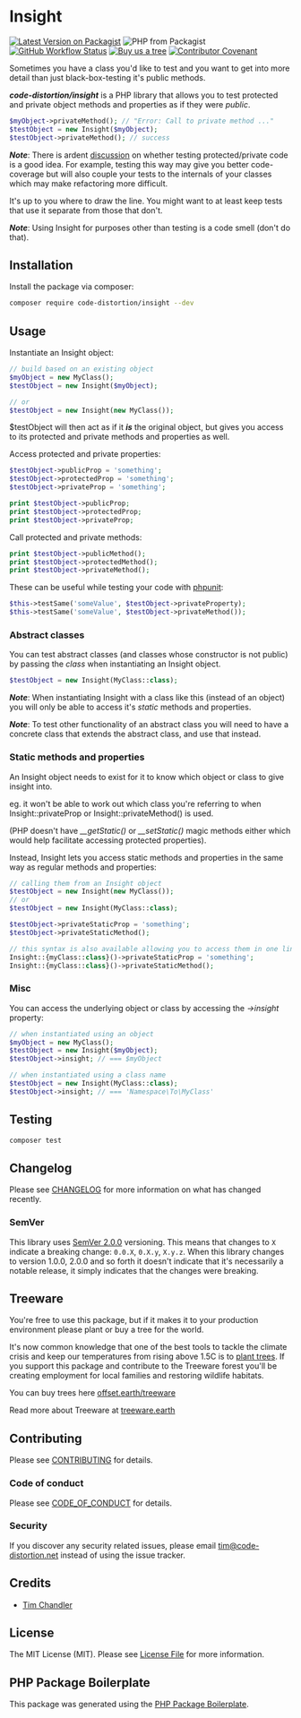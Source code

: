 # Insight

[![Latest Version on Packagist](https://img.shields.io/packagist/v/code-distortion/insight.svg?style=flat-square)](https://packagist.org/packages/code-distortion/insight)
![PHP from Packagist](https://img.shields.io/packagist/php-v/code-distortion/insight?style=flat-square)
[![GitHub Workflow Status](https://img.shields.io/github/workflow/status/code-distortion/insight/run-tests?label=tests&style=flat-square)](https://github.com/code-distortion/insight/actions)
[![Buy us a tree](https://img.shields.io/badge/treeware-%F0%9F%8C%B3-lightgreen?style=flat-square)](https://offset.earth/treeware?gift-trees)
[![Contributor Covenant](https://img.shields.io/badge/contributor%20covenant-v2.0%20adopted-ff69b4.svg?style=flat-square)](code_of_conduct.md)

Sometimes you have a class you'd like to test and you want to get into more detail than just black-box-testing it's public methods.

***code-distortion/insight*** is a PHP library that allows you to test protected and private object methods and properties as if they were *public*.

``` php
$myObject->privateMethod(); // "Error: Call to private method ..."
$testObject = new Insight($myObject);
$testObject->privateMethod(); // success
```

***Note***: There is ardent [discussion](https://stackoverflow.com/questions/105007/should-i-test-private-methods-or-only-public-ones) on whether testing protected/private code is a good idea. For example, testing this way may give you better code-coverage but will also couple your tests to the internals of your classes which may make refactoring more difficult.

It's up to you where to draw the line. You might want to at least keep tests that use it separate from those that don't.

***Note***: Using Insight for purposes other than testing is a code smell (don't do that).

## Installation

Install the package via composer:

``` bash
composer require code-distortion/insight --dev
```

## Usage

Instantiate an Insight object:

``` php
// build based on an existing object
$myObject = new MyClass();
$testObject = new Insight($myObject);

// or
$testObject = new Insight(new MyClass());
```

$testObject will then act as if it ***is*** the original object, but gives you access to its protected and private methods and properties as well.

Access protected and private properties:

``` php
$testObject->publicProp = 'something';
$testObject->protectedProp = 'something';
$testObject->privateProp = 'something';

print $testObject->publicProp;
print $testObject->protectedProp;
print $testObject->privateProp;
```

Call protected and private methods:

``` php
print $testObject->publicMethod();
print $testObject->protectedMethod();
print $testObject->privateMethod();
```

These can be useful while testing your code with [phpunit](https://github.com/sebastianbergmann/phpunit):

``` php
$this->testSame('someValue', $testObject->privateProperty);
$this->testSame('someValue', $testObject->privateMethod());
```

### Abstract classes

You can test abstract classes (and classes whose constructor is not public) by passing the *class* when instantiating an Insight object.

``` php
$testObject = new Insight(MyClass::class);
```

***Note***: When instantiating Insight with a class like this (instead of an object) you will only be able to access it's *static* methods and properties.

***Note***: To test other functionality of an abstract class you will need to have a concrete class that extends the abstract class, and use that instead.

### Static methods and properties

An Insight object needs to exist for it to know which object or class to give insight into.

eg. it won't be able to work out which class you're referring to when Insight::privateProp or Insight::privateMethod() is used.

(PHP doesn't have *__getStatic()* or *__setStatic()* magic methods either which would help facilitate accessing protected properties).

Instead, Insight lets you access static methods and properties in the same way as regular methods and properties:

``` php
// calling them from an Insight object
$testObject = new Insight(new MyClass());
// or
$testObject = new Insight(MyClass::class);

$testObject->privateStaticProp = 'something';
$testObject->privateStaticMethod();

// this syntax is also available allowing you to access them in one line
Insight::{myClass::class}()->privateStaticProp = 'something';
Insight::{myClass::class}()->privateStaticMethod();
```

### Misc

You can access the underlying object or class by accessing the *->insight* property:

``` php
// when instantiated using an object
$myObject = new MyClass();
$testObject = new Insight($myObject);
$testObject->insight; // === $myObject

// when instantiated using a class name
$testObject = new Insight(MyClass::class);
$testObject->insight; // === 'Namespace\To\MyClass'
```

## Testing

``` bash
composer test
```

## Changelog

Please see [CHANGELOG](CHANGELOG.md) for more information on what has changed recently.

### SemVer

This library uses [SemVer 2.0.0](https://semver.org/) versioning. This means that changes to `X` indicate a breaking change: `0.0.X`, `0.X.y`, `X.y.z`. When this library changes to version 1.0.0, 2.0.0 and so forth it doesn't indicate that it's necessarily a notable release, it simply indicates that the changes were breaking.

## Treeware

You're free to use this package, but if it makes it to your production environment please plant or buy a tree for the world.

It's now common knowledge that one of the best tools to tackle the climate crisis and keep our temperatures from rising above 1.5C is to <a href="https://www.bbc.co.uk/news/science-environment-48870920">plant trees</a>. If you support this package and contribute to the Treeware forest you'll be creating employment for local families and restoring wildlife habitats.

You can buy trees here [offset.earth/treeware](https://offset.earth/treeware?gift-trees)

Read more about Treeware at [treeware.earth](http://treeware.earth)

## Contributing

Please see [CONTRIBUTING](CONTRIBUTING.md) for details.

### Code of conduct

Please see [CODE_OF_CONDUCT](CODE_OF_CONDUCT.md) for details.

### Security

If you discover any security related issues, please email tim@code-distortion.net instead of using the issue tracker.

## Credits

- [Tim Chandler](https://github.com/code-distortion)

## License

The MIT License (MIT). Please see [License File](LICENSE.md) for more information.

## PHP Package Boilerplate

This package was generated using the [PHP Package Boilerplate](https://laravelpackageboilerplate.com).
